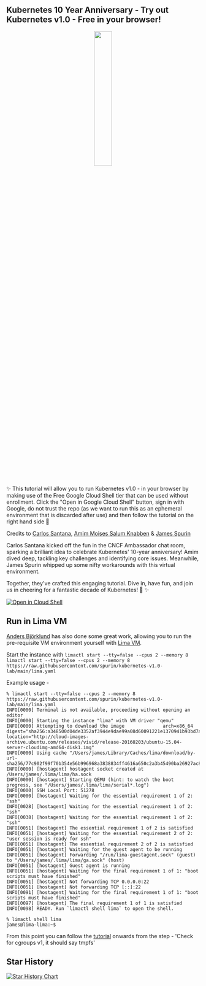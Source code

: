 ## Kubernetes 10 Year Anniversary - Try out Kubernetes v1.0 - Free in your browser!


<p align="center">
  <img width="30%" src="https://www.linuxfoundation.org/hubfs/hbd_k8s-1.svg" />
</p>


✨ This tutorial will allow you to run Kubernetes v1.0 - in your browser by making use of the Free Google Cloud Shell tier that can be used without enrollment. Click the "Open in Google Cloud Shell" button, sign in with Google, do not trust the repo (as we want to run this as an ephemeral environment that is discarded after use) and then follow the tutorial on the right hand side 🚀

Credits to [Carlos Santana](https://github.com/csantanapr), [Amim Moises Salum Knabben](https://github.com/knabben) & [James Spurin](https://github.com/spurin)

Carlos Santana kicked off the fun in the CNCF Ambassador chat room, sparking a brilliant idea to celebrate Kubernetes' 10-year anniversary! Amim dived deep, tackling key challenges and identifying core issues. Meanwhile, James Spurin whipped up some nifty workarounds with this virtual environment.

Together, they've crafted this engaging tutorial. Dive in, have fun, and join us in cheering for a fantastic decade of Kubernetes! 🎉 ✨

[![Open in Cloud Shell](https://gstatic.com/cloudssh/images/open-btn.svg)](https://ssh.cloud.google.com/cloudshell/editor?cloudshell_git_repo=https://github.com/spurin/kubernetes-v1.0-lab.git&cloudshell_git_branch=main&cloudshell_tutorial=tutorial.md&shellonly=true)

## Run in Lima VM

[Anders Björklund](https://github.com/afbjorklund) has also done some great work, allowing you to run the pre-requisite VM environment yourself with [Lima VM](https://github.com/lima-vm/lima).

Start the instance with `limactl start --tty=false --cpus 2 --memory 8 limactl start --tty=false --cpus 2 --memory 8 https://raw.githubusercontent.com/spurin/kubernetes-v1.0-lab/main/lima.yaml`

Example usage -

```
% limactl start --tty=false --cpus 2 --memory 8 https://raw.githubusercontent.com/spurin/kubernetes-v1.0-lab/main/lima.yaml
INFO[0000] Terminal is not available, proceeding without opening an editor
INFO[0000] Starting the instance "lima" with VM driver "qemu"
INFO[0000] Attempting to download the image              arch=x86_64 digest="sha256:a348500d04de3352af3944e9dae99a08d60091221e1370941b93bd7a27971568" location="http://cloud-images-archive.ubuntu.com/releases/vivid/release-20160203/ubuntu-15.04-server-cloudimg-amd64-disk1.img"
INFO[0000] Using cache "/Users/james/Library/Caches/lima/download/by-url-sha256/77c902f99f70b354e56b996968a3838834ff4616a650c2a3b45490ba26927ac8/data"
INFO[0000] [hostagent] hostagent socket created at /Users/james/.lima/lima/ha.sock
INFO[0000] [hostagent] Starting QEMU (hint: to watch the boot progress, see "/Users/james/.lima/lima/serial*.log")
INFO[0000] SSH Local Port: 51278
INFO[0000] [hostagent] Waiting for the essential requirement 1 of 2: "ssh"
INFO[0028] [hostagent] Waiting for the essential requirement 1 of 2: "ssh"
INFO[0038] [hostagent] Waiting for the essential requirement 1 of 2: "ssh"
INFO[0051] [hostagent] The essential requirement 1 of 2 is satisfied
INFO[0051] [hostagent] Waiting for the essential requirement 2 of 2: "user session is ready for ssh"
INFO[0051] [hostagent] The essential requirement 2 of 2 is satisfied
INFO[0051] [hostagent] Waiting for the guest agent to be running
INFO[0051] [hostagent] Forwarding "/run/lima-guestagent.sock" (guest) to "/Users/james/.lima/lima/ga.sock" (host)
INFO[0051] [hostagent] Guest agent is running
INFO[0051] [hostagent] Waiting for the final requirement 1 of 1: "boot scripts must have finished"
INFO[0051] [hostagent] Not forwarding TCP 0.0.0.0:22
INFO[0051] [hostagent] Not forwarding TCP [::]:22
INFO[0091] [hostagent] Waiting for the final requirement 1 of 1: "boot scripts must have finished"
INFO[0097] [hostagent] The final requirement 1 of 1 is satisfied
INFO[0098] READY. Run `limactl shell lima` to open the shell.

% limactl shell lima
james@lima-lima:~$
```

From this point you can follow the [tutorial](tutorial.md) onwards from the step - 'Check for cgroups v1, it should say tmpfs'

## Star History

[![Star History Chart](https://api.star-history.com/svg?repos=spurin/kubernetes-v1.0-lab&type=Date)](https://star-history.com/#spurinkubernetes-v1.0-lab&Date)
